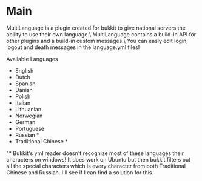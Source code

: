 Main
===========
MultiLanguage is a plugin created for bukkit to give national servers the ability to use their own language.\\
MultiLanguage contains a build-in API for other plugins and a build-in custom messages.\\
You can easly edit login, logout and death messages in the language.yml files!

Available Languages
* English
* Dutch
* Spanish
* Danish
* Polish
* Italian
* Lithuanian
* Norwegian
* German
* Portuguese
* Russian *
* Traditional Chinese *

"* Bukkit's yml reader doesn't recognize most of these languages their characters on windows! It does work on Ubuntu but then bukkit filters out all the special characters which is every character from both Traditional Chinese and Russian. I'll see if I can find a solution for this.